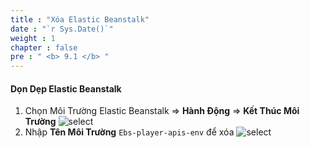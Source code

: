 ```yaml
---
title : "Xóa Elastic Beanstalk"
date : "`r Sys.Date()`"
weight : 1
chapter : false
pre : " <b> 9.1 </b> "
---
```


#### Dọn Dẹp Elastic Beanstalk

1. Chọn Môi Trường Elastic Beanstalk => **Hành Động** => **Kết Thúc Môi Trường** ![select](/images/8-clean-up/1-delete-ebs-env/ebs-delete%20(1).jpg?width=60pc)
2. Nhập **Tên Môi Trường** ```Ebs-player-apis-env``` để xóa ![select](/images/8-clean-up/1-delete-ebs-env/ebs-delete%20(2).jpg?width=60pc)
